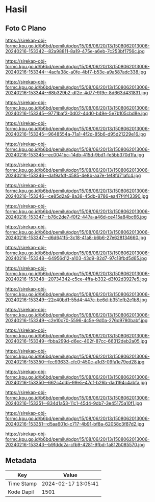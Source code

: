 # Hasil

## Foto C Plano

https://sirekap-obj-formc.kpu.go.id/b6bd/pemilu/pdpr/15/08/06/20/13/1508062013006-20240216-153342--82a98811-8a19-475e-a6eb-7c253bf1756c.jpg

https://sirekap-obj-formc.kpu.go.id/b6bd/pemilu/pdpr/15/08/06/20/13/1508062013006-20240216-153344--4acfa38c-a0fe-4bf7-b53e-a9a587adc338.jpg

https://sirekap-obj-formc.kpu.go.id/b6bd/pemilu/pdpr/15/08/06/20/13/1508062013006-20240216-153344--68b329b2-df2e-4d77-9f9e-8d663d431831.jpg

https://sirekap-obj-formc.kpu.go.id/b6bd/pemilu/pdpr/15/08/06/20/13/1508062013006-20240216-153345--9771baf3-0d02-4dd0-b49e-5e7b105cbd8e.jpg

https://sirekap-obj-formc.kpu.go.id/b6bd/pemilu/pdpr/15/08/06/20/13/1508062013006-20240216-153345--9648554a-71a1-4f2d-85b6-d95d21229e16.jpg

https://sirekap-obj-formc.kpu.go.id/b6bd/pemilu/pdpr/15/08/06/20/13/1508062013006-20240216-153345--ec0041bc-14db-415d-9bd1-fe5bb370d1fa.jpg

https://sirekap-obj-formc.kpu.go.id/b6bd/pemilu/pdpr/15/08/06/20/13/1508062013006-20240216-153346--daf9afdf-4585-4e8b-aa7e-1ef8fd71afc4.jpg

https://sirekap-obj-formc.kpu.go.id/b6bd/pemilu/pdpr/15/08/06/20/13/1508062013006-20240216-153346--ce85d2a9-8a38-45db-8786-ea47f4f43390.jpg

https://sirekap-obj-formc.kpu.go.id/b6bd/pemilu/pdpr/15/08/06/20/13/1508062013006-20240216-153347--b76c2de7-f0f2-447a-a46d-ce415a84bc66.jpg

https://sirekap-obj-formc.kpu.go.id/b6bd/pemilu/pdpr/15/08/06/20/13/1508062013006-20240216-153347--d6d641f5-3c18-41a8-b6b6-27e628134660.jpg

https://sirekap-obj-formc.kpu.go.id/b6bd/pemilu/pdpr/15/08/06/20/13/1508062013006-20240216-153348--64956d12-a103-43d9-82d7-97c18fbd5d65.jpg

https://sirekap-obj-formc.kpu.go.id/b6bd/pemilu/pdpr/15/08/06/20/13/1508062013006-20240216-153348--20734342-c5ce-4ffa-b332-d3f02d3927e5.jpg

https://sirekap-obj-formc.kpu.go.id/b6bd/pemilu/pdpr/15/08/06/20/13/1508062013006-20240216-153349--22e40bd1-55d4-447c-be6d-b351efb2e1b8.jpg

https://sirekap-obj-formc.kpu.go.id/b6bd/pemilu/pdpr/15/08/06/20/13/1508062013006-20240216-153349--c2e10c70-5596-4c5e-9d0a-276d9780babf.jpg

https://sirekap-obj-formc.kpu.go.id/b6bd/pemilu/pdpr/15/08/06/20/13/1508062013006-20240216-153349--fbba299d-d6ec-402f-87cc-66312deb2a05.jpg

https://sirekap-obj-formc.kpu.go.id/b6bd/pemilu/pdpr/15/08/06/20/13/1508062013006-20240216-153350--fcc93633-cfc0-450c-a1d3-09fa1e79ed28.jpg

https://sirekap-obj-formc.kpu.go.id/b6bd/pemilu/pdpr/15/08/06/20/13/1508062013006-20240216-153350--662c4dd5-99e5-47cf-b26b-dad194c4abfa.jpg

https://sirekap-obj-formc.kpu.go.id/b6bd/pemilu/pdpr/15/08/06/20/13/1508062013006-20240216-153351--834d1a53-11c1-45d4-9db7-3e45175a10f1.jpg

https://sirekap-obj-formc.kpu.go.id/b6bd/pemilu/pdpr/15/08/06/20/13/1508062013006-20240216-153351--d5aa601d-c717-4b91-bf8a-62058c3f87d2.jpg

https://sirekap-obj-formc.kpu.go.id/b6bd/pemilu/pdpr/15/08/06/20/13/1508062013006-20240216-153343--b9fddc2a-cfb9-4281-9fbd-1a812b085570.jpg


## Metadata

| Key        | Value               |
| ---------- | ------------------- |
| Time Stamp | 2024-02-17 13:05:41 |
| Kode Dapil | 1501                |



